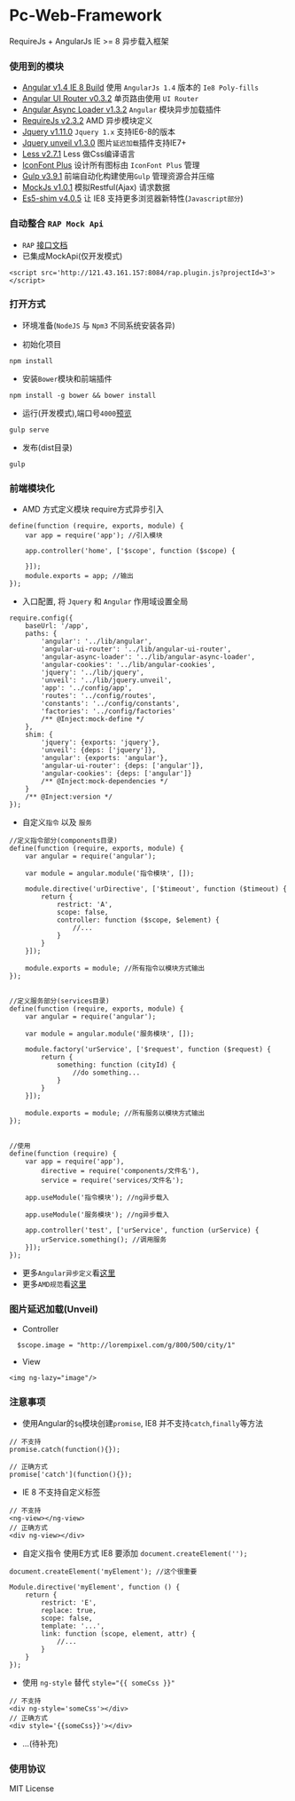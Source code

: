 # Pc-Web-Framework

RequireJs + AngularJs  IE >= 8 异步载入框架

### 使用到的模块

* [Angular v1.4 IE 8 Build](https://github.com/fergaldoyle/angular.js-ie8-builds) 使用 `AngularJs 1.4` 版本的 `Ie8 Poly-fills`
* [Angular UI Router v0.3.2](https://github.com/angular-ui/ui-router) 单页路由使用 `UI Router`
* [Angular Async Loader v1.3.2](https://github.com/subchen/angular-async-loader) `Angular` 模块异步加载插件
* [RequireJs v2.3.2](http://requirejs.org) AMD 异步模块定义
* [Jquery v1.11.0](https://github.com/jquery/jquery-dist) `Jquery 1.x` 支持IE6-8的版本
* [Jquery unveil v1.3.0](https://github.com/luis-almeida/unveil) 图片`延迟加载`插件支持IE7+
* [Less v2.7.1](http://lesscss.cn/) Less 做Css编译语言
* [IconFont Plus](http://www.iconfont.cn/plus) 设计所有图标由 `IconFont Plus` 管理
* [Gulp v3.9.1](http://www.gulpjs.com.cn/) 前端自动化构建使用`Gulp` 管理资源合并压缩
* [MockJs v1.0.1](https://github.com/nuysoft/Mock) 模拟Restful(Ajax) 请求数据
* [Es5-shim v4.0.5](https://github.com/es-shims/es5-shim) 让 IE8 支持更多浏览器新特性(`Javascript部分`)

### 自动整合 `RAP Mock Api`
- `RAP` [接口文档](http://121.43.161.157:8084/workspace/myWorkspace.do?projectId=3#219)
- 已集成MockApi(仅开发模式)
````
<script src='http://121.43.161.157:8084/rap.plugin.js?projectId=3'></script>
````

### 打开方式
- 环境准备(`NodeJS` 与 `Npm3` 不同系统安装各异)

- 初始化项目
````
npm install
````
- 安装`Bower`模块和前端插件
````
npm install -g bower && bower install
````
- 运行(开发模式),端口号`4000`[预览](http://localhost:4000/)
````
gulp serve
````
- 发布(dist目录)
```nodejs
gulp
```

### 前端模块化
- AMD 方式定义模块 require方式异步引入
````
define(function (require, exports, module) {
    var app = require('app'); //引入模块

    app.controller('home', ['$scope', function ($scope) {

    }]);
    module.exports = app; //输出
});
````
- 入口配置, 将 `Jquery` 和 `Angular` 作用域设置全局
````
require.config({
    baseUrl: '/app',
    paths: {
        'angular': '../lib/angular',
        'angular-ui-router': '../lib/angular-ui-router',
        'angular-async-loader': '../lib/angular-async-loader',
        'angular-cookies': '../lib/angular-cookies',
        'jquery': '../lib/jquery',
        'unveil': '../lib/jquery.unveil',
        'app': '../config/app',
        'routes': '../config/routes',
        'constants': '../config/constants',
        'factories': '../config/factories'
        /** @Inject:mock-define */
    },
    shim: {
        'jquery': {exports: 'jquery'},
        'unveil': {deps: ['jquery']},
        'angular': {exports: 'angular'},
        'angular-ui-router': {deps: ['angular']},
        'angular-cookies': {deps: ['angular']}
        /** @Inject:mock-dependencies */
    }
    /** @Inject:version */
});
````
- 自定义`指令` 以及 `服务`
````
//定义指令部分(components目录)
define(function (require, exports, module) {
    var angular = require('angular');

    var module = angular.module('指令模块', []);

    module.directive('urDirective', ['$timeout', function ($timeout) {
        return {
            restrict: 'A',
            scope: false,
            controller: function ($scope, $element) {
                //...
            }
        }
    }]);

    module.exports = module; //所有指令以模块方式输出
});


//定义服务部分(services目录)
define(function (require, exports, module) {
    var angular = require('angular');

    var module = angular.module('服务模块', []);

    module.factory('urService', ['$request', function ($request) {
        return {
            something: function (cityId) {
                //do something...
            }
        }
    }]);

    module.exports = module; //所有服务以模块方式输出
});


//使用
define(function (require) {
    var app = require('app'),
        directive = require('components/文件名'),
        service = require('services/文件名');

    app.useModule('指令模块'); //ng异步载入

    app.useModule('服务模块'); //ng异步载入

    app.controller('test', ['urService', function (urService) {
        urService.something(); //调用服务
    }]);
});
````
- 更多`Angular异步定义`看[这里](https://github.com/subchen/angular-async-loader)
- 更多`AMD规范`看[这里](https://github.com/amdjs/amdjs-api/wiki/AMD)

### 图片延迟加载(Unveil)
- Controller
````
  $scope.image = "http://lorempixel.com/g/800/500/city/1"
````
- View
````
<img ng-lazy="image"/>
````

### 注意事项

- 使用Angular的`$q`模块创建`promise`, IE8 并不支持`catch`,`finally`等方法

````
// 不支持
promise.catch(function(){});

// 正确方式
promise['catch'](function(){});
````
- IE 8 不支持自定义标签
````
// 不支持
<ng-view></ng-view>
// 正确方式
<div ng-view></div>
````
- 自定义指令 使用E方式 IE8 要添加 `document.createElement('');`
````
document.createElement('myElement'); //这个很重要

Module.directive('myElement', function () {
    return {
        restrict: 'E',
        replace: true,
        scope: false,
        template: '...',
        link: function (scope, element, attr) {
            //...
        }
    }
});
````
- 使用 `ng-style` 替代 `style="{{ someCss }}"`
````
// 不支持
<div ng-style='someCss'></div>
// 正确方式
<div style='{{someCss}}'></div>
````
- ...(待补充)

### 使用协议

MIT License